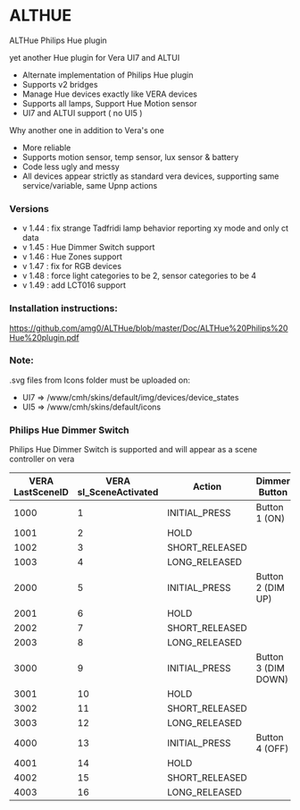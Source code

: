 # ALTHUE
ALTHue Philips Hue plugin

yet another Hue plugin for Vera UI7 and ALTUI
- Alternate implementation of Philips Hue plugin
- Supports v2 bridges
- Manage Hue devices exactly like VERA devices
- Supports all lamps, Support Hue Motion sensor
- UI7 and ALTUI support ( no UI5 )

Why another one in addition to Vera's one
- More reliable
- Supports motion sensor, temp sensor, lux sensor & battery
- Code less ugly and messy
- All devices appear strictly as standard vera devices, supporting same service/variable, same Upnp actions

### Versions
- v 1.44 : fix strange Tadfridi lamp behavior reporting xy mode and only ct data
- v 1.45 : Hue Dimmer Switch support
- v 1.46 : Hue Zones support
- v 1.47 : fix for RGB devices
- v 1.48 : force light categories to be 2, sensor categories to be 4
- v 1.49 : add LCT016 support
 
### Installation instructions:
https://github.com/amg0/ALTHue/blob/master/Doc/ALTHue%20Philips%20Hue%20plugin.pdf

### Note:
.svg files from Icons folder must be uploaded on:
- UI7 => /www/cmh/skins/default/img/devices/device_states
- UI5 => /www/cmh/skins/default/icons

### Philips Hue Dimmer Switch
Philips Hue Dimmer Switch is supported and will appear as a scene controller on vera

VERA LastSceneID | VERA sl_SceneActivated | Action | Dimmer Button
-----------------| ------------- | ---------- | -----------
1000 | 1 | INITIAL_PRESS | Button 1 (ON)
1001 | 2 | HOLD | 
1002 | 3 | SHORT_RELEASED | 
1003 | 4 | LONG_RELEASED | 
2000 | 5 | INITIAL_PRESS | Button 2 (DIM UP)
2001 | 6 | HOLD | 
2002 | 7 | SHORT_RELEASED | 
2003 | 8 | LONG_RELEASED | 
3000 | 9 | INITIAL_PRESS | Button 3 (DIM DOWN)
3001 | 10 | HOLD | 
3002 | 11 | SHORT_RELEASED | 
3003 | 12 | LONG_RELEASED | 
4000 | 13 | INITIAL_PRESS | Button 4 (OFF)
4001 | 14 | HOLD | 
4002 | 15 | SHORT_RELEASED | 
4003 | 16 | LONG_RELEASED | 

